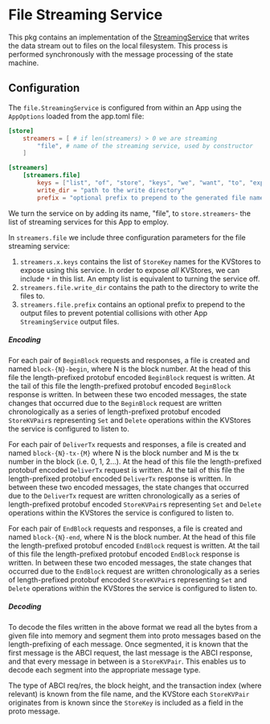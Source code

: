 # File Streaming Service

This pkg contains an implementation of the
[StreamingService](../../../baseapp/streaming.go) that writes the data stream
out to files on the local filesystem. This process is performed synchronously
with the message processing of the state machine.

## Configuration

The `file.StreamingService` is configured from within an App using the
`AppOptions` loaded from the app.toml file:

```toml
[store]
    streamers = [ # if len(streamers) > 0 we are streaming
        "file", # name of the streaming service, used by constructor
    ]

[streamers]
    [streamers.file]
        keys = ["list", "of", "store", "keys", "we", "want", "to", "expose", "for", "this", "streaming", "service"]
        write_dir = "path to the write directory"
        prefix = "optional prefix to prepend to the generated file names"
```

We turn the service on by adding its name, "file", to `store.streamers`- the
list of streaming services for this App to employ.

In `streamers.file` we include three configuration parameters for the file
streaming service:

1.  `streamers.x.keys` contains the list of `StoreKey` names for the KVStores to
    expose using this service. In order to expose *all* KVStores, we can include
    `*` in this list. An empty list is equivalent to turning the service off.
2.  `streamers.file.write_dir` contains the path to the directory to write the
    files to.
3.  `streamers.file.prefix` contains an optional prefix to prepend to the output
    files to prevent potential collisions with other App `StreamingService`
    output files.

##### Encoding

For each pair of `BeginBlock` requests and responses, a file is created and
named `block-{N}-begin`, where N is the block number. At the head of this file
the length-prefixed protobuf encoded `BeginBlock` request is written. At the
tail of this file the length-prefixed protobuf encoded `BeginBlock` response is
written. In between these two encoded messages, the state changes that occurred
due to the `BeginBlock` request are written chronologically as a series of
length-prefixed protobuf encoded `StoreKVPair`s representing `Set` and `Delete`
operations within the KVStores the service is configured to listen to.

For each pair of `DeliverTx` requests and responses, a file is created and named
`block-{N}-tx-{M}` where N is the block number and M is the tx number in the
block (i.e. 0, 1, 2...). At the head of this file the length-prefixed protobuf
encoded `DeliverTx` request is written. At the tail of this file the
length-prefixed protobuf encoded `DeliverTx` response is written. In between
these two encoded messages, the state changes that occurred due to the
`DeliverTx` request are written chronologically as a series of length-prefixed
protobuf encoded `StoreKVPair`s representing `Set` and `Delete` operations
within the KVStores the service is configured to listen to.

For each pair of `EndBlock` requests and responses, a file is created and named
`block-{N}-end`, where N is the block number. At the head of this file the
length-prefixed protobuf encoded `EndBlock` request is written. At the tail of
this file the length-prefixed protobuf encoded `EndBlock` response is written.
In between these two encoded messages, the state changes that occurred due to
the `EndBlock` request are written chronologically as a series of
length-prefixed protobuf encoded `StoreKVPair`s representing `Set` and `Delete`
operations within the KVStores the service is configured to listen to.

##### Decoding

To decode the files written in the above format we read all the bytes from a
given file into memory and segment them into proto messages based on the
length-prefixing of each message. Once segmented, it is known that the first
message is the ABCI request, the last message is the ABCI response, and that
every message in between is a `StoreKVPair`. This enables us to decode each
segment into the appropriate message type.

The type of ABCI req/res, the block height, and the transaction index (where
relevant) is known from the file name, and the KVStore each `StoreKVPair`
originates from is known since the `StoreKey` is included as a field in the
proto message.
